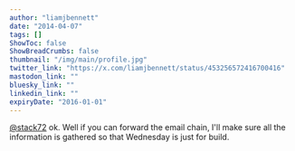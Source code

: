 ```yaml
---
author: "liamjbennett"
date: "2014-04-07"
tags: []
ShowToc: false
ShowBreadCrumbs: false
thumbnail: "/img/main/profile.jpg"
twitter_link: "https://x.com/liamjbennett/status/453256572416700416"
mastodon_link: ""
bluesky_link: ""
linkedin_link: ""
expiryDate: "2016-01-01"
---
```


[@stack72](https://x.com/stack72) ok. Well if you can forward the email chain, I'll make sure all the information is gathered so that Wednesday is just for build.


